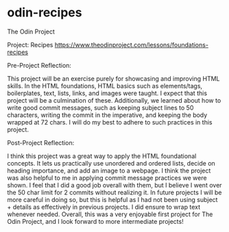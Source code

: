 # odin-recipes
The Odin Project 

Project: Recipes
https://www.theodinproject.com/lessons/foundations-recipes

Pre-Project Reflection:

This project will be an exercise purely for showcasing and improving HTML
skills. In the HTML foundations, HTML basics such as elements/tags,
boilerplates, text, lists, links, and images were taught. I expect that this
project will be a culmination of these. Additionally, we learned about how to
write good commit messages, such as keeping subject lines to 50 characters,
writing the commit in the imperative, and keeping the body wrapped at 72 chars.
I will do my best to adhere to such practices in this project.

Post-Project Reflection:

I think this project was a great way to apply the HTML foundational concepts. It
lets us practically use unordered and ordered lists, decide on heading
importance, and add an image to a webpage. I think the project was also helpful
to me in applying commit message practices we were shown. I feel that I did a
good job overall with them, but I believe I went over the 50 char limit for 2
commits without realizing it. In future projects I will be more careful in doing
so, but this is helpful as I had not been using subject + details as effectively
in previous projects. I did ensure to wrap text whenever needed. Overall, this
was a very enjoyable first project for The Odin Project, and I look forward to
more intermediate projects!